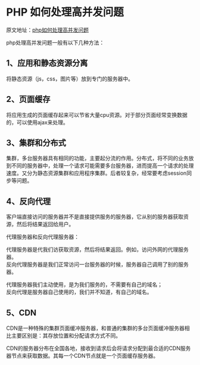 # PHP 如何处理高并发问题

原文地址：[php如何处理高并发问题](https://www.php.cn/php-ask-450429.html)

php处理高并发问题一般有以下几种方法：

## 1、应用和静态资源分离
将静态资源（js，css，图片等）放到专门的服务器中。

## 2、页面缓存
将应用生成的页面缓存起来可以节省大量cpu资源。对于部分页面经常变换数据的，可以使用ajax来处理。

## 3、集群和分布式
集群，多台服务器具有相同的功能，主要起分流的作用。分布式，将不同的业务放到不同的服务器中，处理一个请求可能需要多台服务器，进而提高一个请求的处理速度。又分为静态资源集群和应用程序集群。后者较复杂，经常要考虑session同步等问题。

## 4、反向代理
客户端直接访问的服务器并不是直接提供服务的服务器，它从别的服务器获取资源，然后将结果返回给用户。

代理服务器和反向代理服务器：  

代理服务器是代我们访获取资源，然后将结果返回。例如，访问外网的代理服务器。  
反向代理服务器是我们正常访问一台服务器的时候，服务器自己调用了别的服务器。

代理服务器我们主动使用，是为我们服务的，不需要有自己的域名；  
反向代理是服务器自己使用的，我们并不知道，有自己的域名。

## 5、CDN

CDN是一种特殊的集群页面缓冲服务器，和普通的集群的多台页面缓冲服务器相比主要区别是：其存放位置和分配请求方式不同。

CDN的服务器分布在全国各地，接收到请求后会将请求分配到最合适的CDN服务器节点来获取数据。其每一个CDN节点就是一个页面缓存服务器。